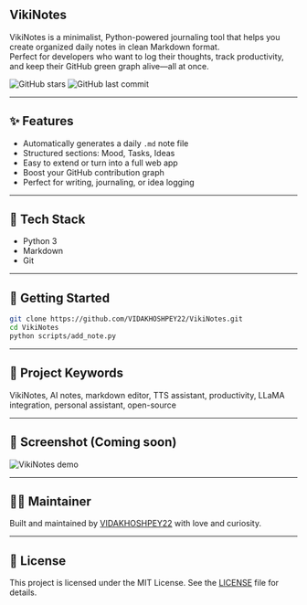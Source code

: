 ## VikiNotes
VikiNotes is a minimalist, Python-powered journaling tool that helps you create organized daily notes in clean Markdown format.  
Perfect for developers who want to log their thoughts, track productivity, and keep their GitHub green graph alive—all at once.

![GitHub stars](https://img.shields.io/github/stars/VIDAKHOSHPEY22/VikiNotes?style=social)
![GitHub last commit](https://img.shields.io/github/last-commit/VIDAKHOSHPEY22/VikiNotes)

---

## ✨ Features

- Automatically generates a daily `.md` note file
- Structured sections: Mood, Tasks, Ideas
- Easy to extend or turn into a full web app
- Boost your GitHub contribution graph
- Perfect for writing, journaling, or idea logging

---

## 🧰 Tech Stack

- Python 3
- Markdown
- Git

---

## 🚀 Getting Started

```bash
git clone https://github.com/VIDAKHOSHPEY22/VikiNotes.git
cd VikiNotes
python scripts/add_note.py
```


---

## 🧠 Project Keywords
VikiNotes, AI notes, markdown editor, TTS assistant, productivity, LLaMA integration, personal assistant, open-source

---

## 📸 Screenshot (Coming soon)

![VikiNotes demo](https://via.placeholder.com/800x400?text=VikiNotes+Demo+Coming+Soon)

---

## 🙋‍♀️ Maintainer
Built and maintained by [VIDAKHOSHPEY22](https://github.com/VIDAKHOSHPEY22) with love and curiosity.

---

## 📄 License

This project is licensed under the MIT License. See the [LICENSE](LICENSE) file for details.
